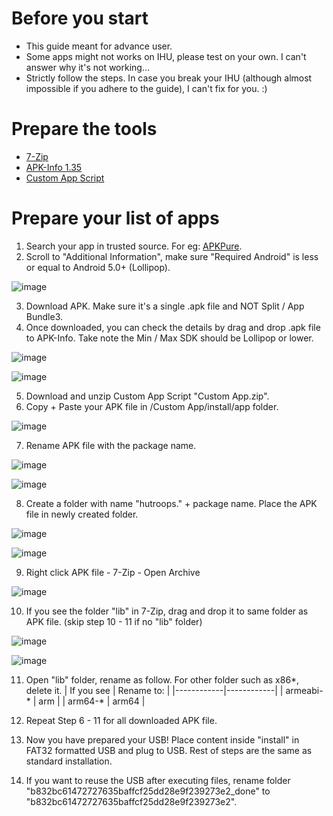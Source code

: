 # Before you start
- This guide meant for advance user.
- Some apps might not works on IHU, please test on your own. I can't answer why it's not working...
- Strictly follow the steps. In case you break your IHU (although almost impossible if you adhere to the guide), I can't fix for you. :)

# Prepare the tools
- [7-Zip](https://www.7-zip.org/)
- [APK-Info 1.35](https://github.com/Enyby/APK-Info/releases/download/1.35/APK-Info-1.35-03.07.2019.zip)
- [Custom App Script](https://drive.google.com/file/d/1yJ_W9X9XQjLes67SkI6Z7iP9fYo7Bms3/view?usp=share_link)


# Prepare your list of apps
1. Search your app in trusted source. For eg: [APKPure](https://m.apkpure.com/).
2. Scroll to "Additional Information", make sure "Required Android" is less or equal to Android 5.0+ (Lollipop).  

![image](https://user-images.githubusercontent.com/17538895/223180936-b6607edf-aa41-4772-ad62-490c2769a96d.png)

3. Download APK. Make sure it's a single .apk file and NOT Split / App Bundle3.
4. Once downloaded, you can check the details by drag and drop .apk file to APK-Info. Take note the Min / Max SDK should be Lollipop or lower.

![image](https://user-images.githubusercontent.com/17538895/223182905-1ddd6a67-56cc-4386-9987-81ccf0602842.png)

![image](https://user-images.githubusercontent.com/17538895/223182951-cbc47790-7b81-49be-80a3-cfe581e886b3.png)

5. Download and unzip Custom App Script "Custom App.zip".
6. Copy + Paste your APK file in /Custom App/install/app folder.

![image](https://user-images.githubusercontent.com/17538895/223184711-a59a8a8e-5f4f-4d83-ab79-9178584c5257.png)

7. Rename APK file with the package name.

![image](https://user-images.githubusercontent.com/17538895/223184967-fbdbfff4-02df-4044-a452-3d7d46413b25.png)

![image](https://user-images.githubusercontent.com/17538895/223185186-1c87b3d6-db2e-4821-a0be-aa3041c71c59.png)

8. Create a folder with name "hutroops." + package name. Place the APK file in newly created folder. 

![image](https://user-images.githubusercontent.com/17538895/223185464-9a03b09a-ed8f-4a83-8ceb-f33f5cbe7e1f.png)

![image](https://user-images.githubusercontent.com/17538895/223185492-4736ee8a-5684-4959-a275-3571a9445904.png)

9. Right click APK file - 7-Zip - Open Archive

![image](https://user-images.githubusercontent.com/17538895/223185603-252626d5-d8e2-415c-965a-c1d605e620e5.png)

10. If you see the folder "lib" in 7-Zip, drag and drop it to same folder as APK file. (skip step 10 - 11 if no "lib" folder)

![image](https://user-images.githubusercontent.com/17538895/223185769-915e0cad-9fec-4975-bb3c-5b3803269749.png)

![image](https://user-images.githubusercontent.com/17538895/223186050-6974e98f-216a-4825-91ab-2e1918aa240e.png)

11. Open "lib" folder, rename as follow. For other folder such as x86*, delete it. 
| If you see | Rename to: |
|------------|------------|
| armeabi-*  | arm        |
| arm64-*    | arm64      |

12. Repeat Step 6 - 11 for all downloaded APK file.
13. Now you have prepared your USB! Place content inside "install" in FAT32 formatted USB and plug to USB. Rest of steps are the same as standard installation.
14. If you want to reuse the USB after executing files, rename folder "b832bc61472727635baffcf25dd28e9f239273e2_done" to "b832bc61472727635baffcf25dd28e9f239273e2". 






